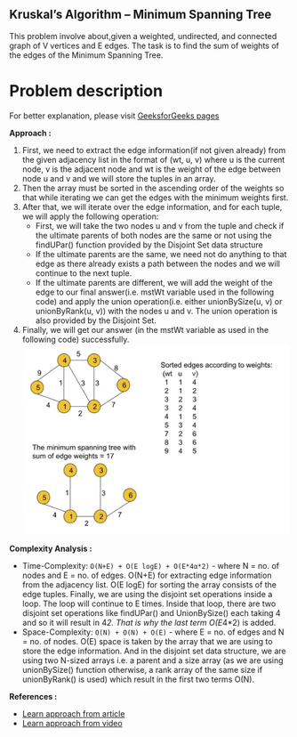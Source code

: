 ## Kruskal’s Algorithm – Minimum Spanning Tree

This problem involve about,given a weighted, undirected, and connected graph of V vertices and E edges. The task is to find the sum of weights of the edges of the Minimum Spanning Tree.

# Problem description

For better explanation, please visit [GeeksforGeeks pages](https://practice.geeksforgeeks.org/problems/minimum-spanning-tree/1)

**Approach :**<br/>

1. First, we need to extract the edge information(if not given already) from the given adjacency list in the format of (wt, u, v) where u is the current node, v is the adjacent node and wt is the weight of the edge between node u and v and we will store the tuples in an array.
2. Then the array must be sorted in the ascending order of the weights so that while iterating we can get the edges with the minimum weights first.
3. After that, we will iterate over the edge information, and for each tuple, we will apply the following operation:
    - First, we will take the two nodes u and v from the tuple and check if the ultimate parents of both nodes are the same or not using the findUPar() function provided by the Disjoint Set data structure
    - If the ultimate parents are the same, we need not do anything to that edge as there already exists a path between the nodes and we will continue to the next tuple.
    - If the ultimate parents are different, we will add the weight of the edge to our final answer(i.e. mstWt variable used in the following code) and apply the union operation(i.e. either unionBySize(u, v) or unionByRank(u, v)) with the nodes u and v. The union operation is also provided by the Disjoint Set.
4. Finally, we will get our answer (in the mstWt variable as used in the following code) successfully.
   <br/>
   ![CHEESE!](./first.webp)<br/>

**Complexity Analysis :**<br/>

-   Time-Complexity: `O(N+E) + O(E logE) + O(E*4α*2)` - where N = no. of nodes and E = no. of edges. O(N+E) for extracting edge information from the adjacency list. O(E logE) for sorting the array consists of the edge tuples. Finally, we are using the disjoint set operations inside a loop. The loop will continue to E times. Inside that loop, there are two disjoint set operations like findUPar() and UnionBySize() each taking 4 and so it will result in 4*2. That is why the last term O(E*4\*2) is added.
-   Space-Complexity: `O(N) + O(N) + O(E)` - where E = no. of edges and N = no. of nodes. O(E) space is taken by the array that we are using to store the edge information. And in the disjoint set data structure, we are using two N-sized arrays i.e. a parent and a size array (as we are using unionBySize() function otherwise, a rank array of the same size if unionByRank() is used) which result in the first two terms O(N).

**References :**<br/>

-   [Learn approach from article](https://takeuforward.org/data-structure/kruskals-algorithm-minimum-spanning-tree-g-47/)
-   [Learn approach from video](https://www.youtube.com/watch?v=DMnDM_sxVig&list=PLgUwDviBIf0oE3gA41TKO2H5bHpPd7fzn&index=47)

